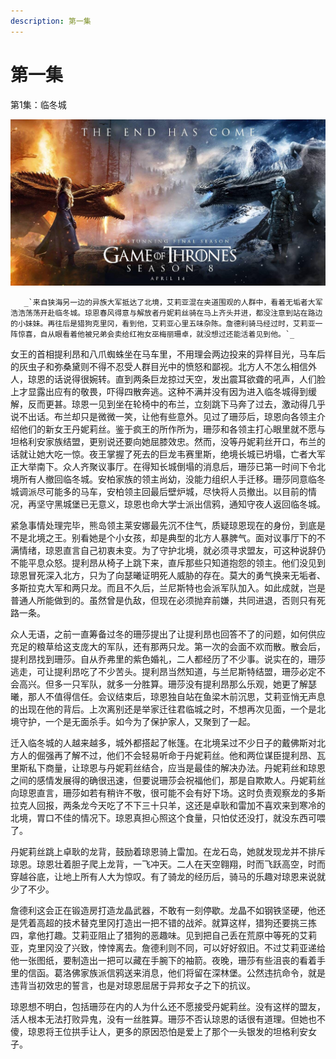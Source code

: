 ```yaml
---
description: 第一集
---
```


# 第一集

第1集：临冬城

![](.gitbook/assets/0%20%281%29.jpg)

       _`来自狭海另一边的异族大军抵达了北境，艾莉亚混在夹道围观的人群中，看着无垢者大军浩浩荡荡开赴临冬城。琼恩春风得意与解放者丹妮莉丝骑在马上齐头并进，都没注意到站在路边的小妹妹。再往后是猎狗克里冈，看到他，艾莉亚心里五味杂陈。詹德利骑马经过时，艾莉亚一阵惊喜，自从眼看着他被兄弟会卖给红袍女巫梅丽珊卓，就没想过还能活着见到他。`_

女王的首相提利昂和八爪蜘蛛坐在马车里，不用理会两边投来的异样目光，马车后的灰虫子和弥桑黛则不得不忍受人群目光中的愤怒和鄙视。北方人不怎么相信外人，琼恩的话说得很婉转。直到两条巨龙掠过天空，发出震耳欲聋的吼声，人们脸上才显露出应有的敬畏，吓得四散奔逃。这种不满并没有因为进入临冬城得到缓解，反而更甚。琼恩一见到坐在轮椅中的布兰，立刻跳下马奔了过去，激动得几乎说不出话。布兰却只是微微一笑，让他有些意外。见过了珊莎后，琼恩向各领主介绍他们的新女王丹妮莉丝。鉴于疯王的所作所为，珊莎和各领主打心眼里就不愿与坦格利安家族结盟，更别说还要向她屈膝效忠。然而，没等丹妮莉丝开口，布兰的话就让她大吃一惊。夜王掌握了死去的巨龙韦赛里斯，绝境长城已坍塌，亡者大军正大举南下。众人齐聚议事厅。在得知长城倒塌的消息后，珊莎已第一时间下令北境所有人撤回临冬城。安柏家族的领主尚幼，没能力组织人手迁移。珊莎同意临冬城调派尽可能多的马车，安柏领主回最后壁炉城，尽快将人员撤出。以目前的情况，再坚守黑城堡已无意义，琼恩也命大学士派出信鸦，通知守夜人返回临冬城。

紧急事情处理完毕，熊岛领主莱安娜最先沉不住气，质疑琼恩现在的身份，到底是不是北境之王。别看她是个小女孩，却是典型的北方人暴脾气。面对议事厅下的不满情绪，琼恩直言自己初衷未变。为了守护北境，就必须寻求盟友，可这种说辞仍不能平息众怒。提利昂从椅子上跳下来，直斥那些只知道抱怨的领主。他们没见到琼恩冒死深入北方，只为了向瑟曦证明死人威胁的存在。莫大的勇气换来无垢者、多斯拉克大军和两只龙。而且不久后，兰尼斯特也会派军队加入。如此成就，岂是普通人所能做到的。虽然曾是仇敌，但现在必须抛弃前嫌，共同进退，否则只有死路一条。

众人无语，之前一直筹备过冬的珊莎提出了让提利昂也回答不了的问题，如何供应充足的粮草给这支庞大的军队，还有那两只龙。第一次的会面不欢而散。散会后，提利昂找到珊莎。自从乔弗里的紫色婚礼，二人都经历了不少事。说实在的，珊莎逃走，可让提利昂吃了不少苦头。提利昂当然知道，与兰尼斯特结盟，珊莎必定不会高兴。但多一只军队，就多一分胜算。珊莎没有提利昂那么乐观，她更了解瑟曦，那人不值得信任。会议结束后，琼恩独自站在鱼梁木前沉思，艾莉亚悄无声息的出现在他的背后。上次离别还是举家迁往君临城之时，不想再次见面，一个是北境守护，一个是无面杀手。如今为了保护家人，又聚到了一起。

迁入临冬城的人越来越多，城外都搭起了帐篷。在北境呆过不少日子的戴佛斯对北方人的倔强再了解不过，他们不会轻易听命于丹妮莉丝。他和两位谋臣提利昂、瓦里斯私下商量，让琼恩与丹妮莉丝结合，应当是最佳的解决办法。丹妮莉丝和琼恩之间的感情发展得的确很迅速，但要说珊莎会祝福他们，那是自欺欺人。丹妮莉丝向琼恩直言，珊莎如若有稍许不敬，很可能不会有好下场。这时负责观察龙的多斯拉克人回报，两条龙今天吃了不下三十只羊，这还是卓耿和雷加不喜欢来到寒冷的北境，胃口不佳的情况下。琼恩真担心照这个食量，只怕仗还没打，就没东西可喂了。

丹妮莉丝跳上卓耿的龙背，鼓励着琼恩骑上雷加。在龙石岛，她就发现龙并不排斥琼恩。琼恩壮着胆子爬上龙背，一飞冲天。二人在天空翱翔，时而飞跃高空，时而穿越谷底，让地上所有人大为惊叹。有了骑龙的经历后，骑马的乐趣对琼恩来说就少了不少。

詹德利这会正在锻造房打造龙晶武器，不敢有一刻停歇。龙晶不如钢铁坚硬，他还是凭着高超的技术替克里冈打造出一把不错的战斧。就算这样，猎狗还要挑三拣四，拿他打趣。艾莉亚阻止了猎狗的恶趣味。见到把自己丢在荒原中等死的艾莉亚，克里冈没了兴致，悻悻离去。詹德利则不同，可以好好叙旧。不过艾莉亚递给他一张图纸，要制造出一把可以藏在手腕下的袖箭。夜晚，珊莎有些沮丧的看着手里的信函。葛洛佛家族派信鸦送来消息，他们将留在深林堡。公然违抗命令，就是违背当初效忠的誓言，也是对琼恩屈居于异邦女子之下的抗议。

琼恩想不明白，包括珊莎在内的人为什么还不愿接受丹妮莉丝。没有这样的盟友，活人根本无法打败异鬼，没有一丝胜算。珊莎不否认琼恩的话很有道理。但她也不傻，琼恩将王位拱手让人，更多的原因恐怕是爱上了那个一头银发的坦格利安女子。

